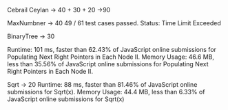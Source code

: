Cebrail Ceylan -> 40 + 30 + 20 ->90 

MaxNumbner -> 40
49 / 61 test cases passed.
Status: Time Limit Exceeded

BinaryTree -> 30

Runtime: 101 ms, faster than 62.43% of JavaScript online submissions for Populating Next Right Pointers in Each Node II.
Memory Usage: 46.6 MB, less than 35.56% of JavaScript online submissions for Populating Next Right Pointers in Each Node II.

Sqrt -> 20
Runtime: 88 ms, faster than 81.46% of JavaScript online submissions for Sqrt(x).
Memory Usage: 44.4 MB, less than 6.33% of JavaScript online submissions for Sqrt(x)


